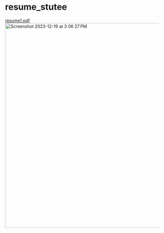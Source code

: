 # resume_stutee
[resume1.pdf](https://github.com/StuteeP/resume_stutee/files/13713774/resume1.pdf)
<img width="672" alt="Screenshot 2023-12-19 at 3 06 27 PM" src="https://github.com/StuteeP/resume_stutee/assets/124286476/574e84eb-4599-45fb-b41c-16bbdf5688f5">
